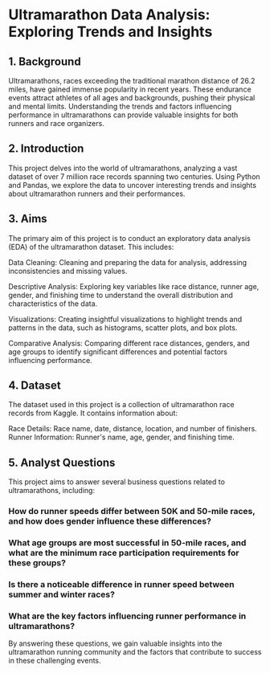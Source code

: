 # Ultramarathon Data Analysis: Exploring Trends and Insights

## 1. Background
Ultramarathons, races exceeding the traditional marathon distance of 26.2 miles, have gained immense popularity in recent years. These endurance events attract athletes of all ages and backgrounds, pushing their physical and mental limits. Understanding the trends and factors influencing performance in ultramarathons can provide valuable insights for both runners and race organizers.

## 2. Introduction
This project delves into the world of ultramarathons, analyzing a vast dataset of over 7 million race records spanning two centuries. Using Python and Pandas, we explore the data to uncover interesting trends and insights about ultramarathon runners and their performances.

## 3. Aims
The primary aim of this project is to conduct an exploratory data analysis (EDA) of the ultramarathon dataset. This includes:

Data Cleaning: Cleaning and preparing the data for analysis, addressing inconsistencies and missing values.

Descriptive Analysis: Exploring key variables like race distance, runner age, gender, and finishing time to understand the overall distribution and characteristics of the data.

Visualizations: Creating insightful visualizations to highlight trends and patterns in the data, such as histograms, scatter plots, and box plots.

Comparative Analysis: Comparing different race distances, genders, and age groups to identify significant differences and potential factors influencing performance.

## 4. Dataset
The dataset used in this project is a collection of ultramarathon race records from Kaggle. It contains information about:

Race Details: Race name, date, distance, location, and number of finishers.
Runner Information: Runner's name, age, gender, and finishing time.

## 5. Analyst Questions
This project aims to answer several business questions related to ultramarathons, including:

 ###  How do runner speeds differ between 50K and 50-mile races, and how does gender influence these differences?
  
 ### What age groups are most successful in 50-mile races, and what are the minimum race participation requirements for these groups?
  
 ### Is there a noticeable difference in runner speed between summer and winter races?
  
 ### What are the key factors influencing runner performance in ultramarathons?

By answering these questions, we gain valuable insights into the ultramarathon running community and the factors that contribute to success in these challenging events.
